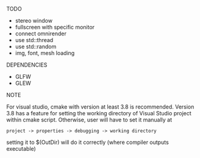 TODO

- stereo window
- fullscreen with specific monitor
- connect omnirender
- use std::thread
- use std::random
- img, font, mesh loading

DEPENDENCIES

- GLFW
- GLEW

NOTE

For visual studio, cmake with version at least 3.8 is recommended. Version 3.8 has a feature for setting the working directory of Visual Studio project within cmake script. Otherwise, user will have to set it manually at

`project -> properties -> debugging -> working directory`

setting it to $(OutDir) will do it correctly (where compiler outputs executable)